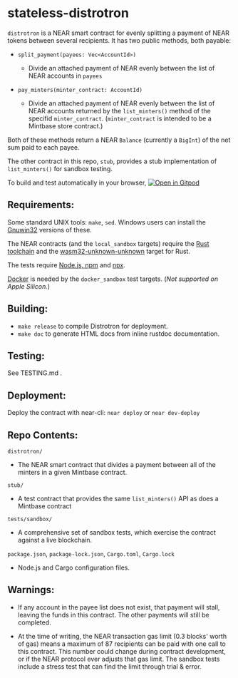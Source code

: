 # stateless-distrotron

`distrotron` is a NEAR smart contract for evenly splitting a payment of NEAR tokens between several recipients. 
It has two public methods, both payable:

* `split_payment(payees: Vec<AccountId>)`
  * Divide an attached payment of NEAR evenly between the list of NEAR accounts in `payees`

* `pay_minters(minter_contract: AccountId)`
  * Divide an attached payment of NEAR evenly between the list of NEAR accounts returned by the `list_minters()` method of the specifid `minter_contract`.
	(`minter_contract` is intended to be a Mintbase store contract.)

Both of these methods return a NEAR `Balance` (currently a `BigInt`) of the net sum paid to each payee.

The other contract in this repo, `stub`, provides a stub implementation of `list_minters()` for sandbox testing.

To build and test automatically in your browser, 
[![Open in Gitpod](https://gitpod.io/button/open-in-gitpod.svg)](https://gitpod.io/#https://github.com/myklemykle/stateless/tree/milestone2_gitpod)

## Requirements:

Some standard UNIX tools: `make`, `sed`. Windows users can install the [Gnuwin32](https://gnuwin32.sourceforge.net/) versions of these.

The NEAR contracts (and the `local_sandbox` targets) require the [Rust toolchain](https://rustup.rs/) and the [wasm32-unknown-unknown](https://www.hellorust.com/setup/wasm-target/) target for Rust.

The tests require [Node.js, npm](https://nodejs.org/en/download/) and [npx](https://www.npmjs.com/package/npx).

[Docker](https://www.docker.com/) is needed by the `docker_sandbox` test targets. (_Not supported on Apple Silicon._)

## Building:

* `make release` to compile Distrotron for deployment.
* `make doc` to generate HTML docs from inline rustdoc documentation.

## Testing:

See TESTING.md .

## Deployment:

Deploy the contract with near-cli: `near deploy` or `near dev-deploy`

## Repo Contents:

`distrotron/`
  - The NEAR smart contract that divides a payment between all of the minters in a given Mintbase contract.

`stub/`
  - A test contract that provides the same `list_minters()` API as does a Mintbase contract

`tests/sandbox/`
  - A comprehensive set of sandbox tests, which exercise the contract against a live blockchain.

`package.json`, `package-lock.json`, `Cargo.toml`, `Cargo.lock`
  - Node.js and Cargo configuration files.

## Warnings:

* If any account in the payee list does not exist, that payment will stall, leaving the funds in this contract.  The other payments will still be completed.

* At the time of writing, the NEAR transaction gas limit (0.3 blocks' worth of gas) means a maximum of 87 recipients can be paid with one call to this contract. This number could change during contract development, or if the NEAR protocol ever adjusts that gas limit. The sandbox tests include a stress test that can find the limit through trial & error.

